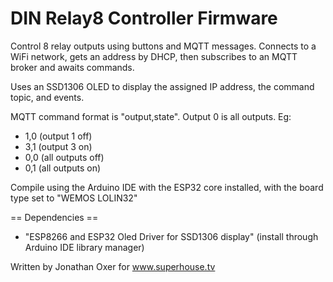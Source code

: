DIN Relay8 Controller Firmware
==============================

Control 8 relay outputs using buttons and MQTT messages. Connects to a
WiFi network, gets an address by DHCP, then subscribes to an MQTT
broker and awaits commands.

Uses an SSD1306 OLED to display the assigned IP address, the command
topic, and events.

MQTT command format is "output,state". Output 0 is all outputs. Eg:

 * 1,0 (output 1 off)
 * 3,1 (output 3 on)
 * 0,0 (all outputs off)
 * 0,1 (all outputs on)

Compile using the Arduino IDE with the ESP32 core installed, with the
board type set to "WEMOS LOLIN32"

== Dependencies ==
 * "ESP8266 and ESP32 Oled Driver for SSD1306 display" (install through Arduino IDE library manager)

Written by Jonathan Oxer for www.superhouse.tv

